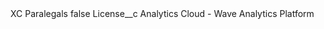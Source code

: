 <?xml version="1.0" encoding="UTF-8"?>
<CustomMetadata xmlns="http://soap.sforce.com/2006/04/metadata" xmlns:xsi="http://www.w3.org/2001/XMLSchema-instance" xmlns:xsd="http://www.w3.org/2001/XMLSchema">
    <label>XC Paralegals</label>
    <protected>false</protected>
    <values>
        <field>License__c</field>
        <value xsi:type="xsd:string">Analytics Cloud - Wave Analytics Platform</value>
    </values>
</CustomMetadata>
